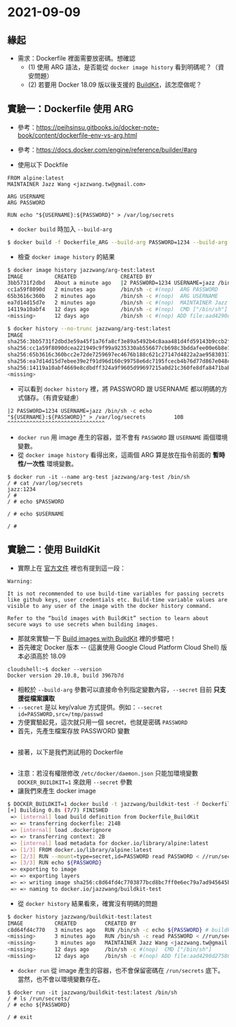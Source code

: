# 2021-09-09

## 緣起

* 需求：Dockerfile 裡面需要放密碼。想確認 
  * (1) 使用 ARG 語法，是否能從 `docker image history` 看到明碼呢？（資安問題）
  * (2) 若要用 Docker 18.09 版以後支援的 [BuildKit](https://docs.docker.com/develop/develop-images/build_enhancements/)，該怎麼做呢？

## 實驗一：Dockerfile 使用 ARG

* 參考：https://peihsinsu.gitbooks.io/docker-note-book/content/dockerfile-env-vs-arg.html
* 參考：https://docs.docker.com/engine/reference/builder/#arg

* 使用以下 Dockfile
```
FROM alpine:latest
MAINTAINER Jazz Wang <jazzwang.tw@gmail.com>

ARG USERNAME
ARG PASSWORD

RUN echo "${USERNAME}:${PASSWORD}" > /var/log/secrets
```
* `docker build` 時加入 `--build-arg`
```bash
$ docker build -f Dockerfile_ARG --build-arg PASSWORD=1234 --build-arg USERNAME=jazz -t jazzwang/arg-test .
```
* 檢查 `docker image history` 的結果
```bash
$ docker image history jazzwang/arg-test:latest
IMAGE          CREATED              CREATED BY                                      SIZE      COMMENT
3bb5731f2dbd   About a minute ago   |2 PASSWORD=1234 USERNAME=jazz /bin/sh -c ec…   10B
cc1a59f8090d   2 minutes ago        /bin/sh -c #(nop)  ARG PASSWORD                 0B
65b3616c360b   2 minutes ago        /bin/sh -c #(nop)  ARG USERNAME                 0B
ea7d14d15d7e   2 minutes ago        /bin/sh -c #(nop)  MAINTAINER Jazz Wang <jaz…   0B
14119a10abf4   12 days ago          /bin/sh -c #(nop)  CMD ["/bin/sh"]              0B
<missing>      12 days ago          /bin/sh -c #(nop) ADD file:aad4290d27580cc1a…   5.6MB
```
```bash
$ docker history --no-trunc jazzwang/arg-test:latest
IMAGE                                                                     CREATED          CREATED BY                                                                                          SIZE      COMMENT
sha256:3bb5731f2dbd3e59a45f1a76fa8cf3e89a5492b4c8aaa481d4fd59143b9ccb2f   58 minutes ago   |2 PASSWORD=1234 USERNAME=jazz /bin/sh -c echo "${USERNAME}:${PASSWORD}" > /var/log/secrets         10B
sha256:cc1a59f8090dcea221949c9f99a9235330ab556677cb698c3bddafee00e6b8e7   59 minutes ago   /bin/sh -c #(nop)  ARG PASSWORD                                                                     0B
sha256:65b3616c360bcc2e72de7259697ec4676b188c621c27147d4822a2ae95830317   59 minutes ago   /bin/sh -c #(nop)  ARG USERNAME                                                                     0B
sha256:ea7d14d15d7ebee39e2f91d96d160c99758e6dc7195fcecb4b76d77d867e048c   59 minutes ago   /bin/sh -c #(nop)  MAINTAINER Jazz Wang <jazzwang.tw@gmail.com>                                     0B
sha256:14119a10abf4669e8cdbdff324a9f9605d99697215a0d21c360fe8dfa8471bab   12 days ago      /bin/sh -c #(nop)  CMD ["/bin/sh"]                                                                  0B
<missing>                                                                 12 days ago      /bin/sh -c #(nop) ADD file:aad4290d27580cc1a094ffaf98c3ca2fc5d699fe695dfb8e6e9fac20f1129450 in /    5.6MB
```
* 可以看到 `docker history` 裡，將 PASSWORD 跟 USERNAME 都以明碼的方式儲存。（有資安疑慮）
```
|2 PASSWORD=1234 USERNAME=jazz /bin/sh -c echo "${USERNAME}:${PASSWORD}" > /var/log/secrets         10B
^^^^^^^^^^^^^^^^^^^^^^^^^^^^^^^
```
* `docker run` 用 image 產生的容器，並不會有 `PASSWORD` 跟 `USERNAME` 兩個環境變數。
* 從 `docker image history` 看得出來，這兩個 ARG 算是放在指令前面的 **暫時性/一次性** 環境變數。
```
$ docker run -it --name arg-test jazzwang/arg-test /bin/sh
/ # cat /var/log/secrets
jazz:1234
/ #
/ # echo $PASSWORD

/ # echo $USERNAME

/ #
```

## 實驗二：使用 BuildKit

* 實際上在 [官方文件](https://docs.docker.com/engine/reference/builder/#arg) 裡也有提到這一段：
```
Warning:

It is not recommended to use build-time variables for passing secrets like github keys, user credentials etc. Build-time variable values are visible to any user of the image with the docker history command.

Refer to the “build images with BuildKit” section to learn about secure ways to use secrets when building images.
```
* 那就來實驗一下 [Build images with BuildKit](https://docs.docker.com/develop/develop-images/build_enhancements/) 裡的步驟吧！
* 首先確定 Docker 版本 -- (這裏使用 Google Cloud Platform Cloud Shell) 版本必須高於 18.09
```
cloudshell:~$ docker --version
Docker version 20.10.8, build 3967b7d
```
* 相較於 `--build-arg` 參數可以直接命令列指定變數內容，`--secret` 目前 **只支援從檔案讀取**
* `--secret` 是以 key/value 方式提供。例如：`--secret id=PASSWORD,src=/tmp/passwd`
* 方便實驗起見，這次就只用一個 secret，也就是密碼 `PASSWORD`
* 首先，先產生檔案存放 PASSWORD 變數
```bash

```
* 接著，以下是我們測試用的 Dockerfile
```
```
* 注意：若沒有權限修改 `/etc/docker/daemon.json` 只能加環境變數 `DOCKER_BUILDKIT=1` 來啟用 `--secret` 參數
* 讓我們來產生 docker image
```bash
$ DOCKER_BUILDKIT=1 docker build -t jazzwang/buildkit-test -f Dockerfile_BuildKit --secret id=PASSWORD,src=/tmp/passwd .
[+] Building 0.8s (7/7) FINISHED
 => [internal] load build definition from Dockerfile_BuildKit                                                 0.1s
 => => transferring dockerfile: 214B                                                                          0.0s
 => [internal] load .dockerignore                                                                             0.0s
 => => transferring context: 2B                                                                               0.0s
 => [internal] load metadata for docker.io/library/alpine:latest                                              0.0s
 => [1/3] FROM docker.io/library/alpine:latest                                                                0.0s
 => [2/3] RUN --mount=type=secret,id=PASSWORD read PASSWORD < //run/secrets/PASSWORD                          0.3s
 => [3/3] RUN echo ${PASSWORD}                                                                                0.4s
 => exporting to image                                                                                        0.1s
 => => exporting layers                                                                                       0.1s
 => => writing image sha256:c8d64fd4c7703877bcd8bc7ff0e6ec79a7ad945645b01d610416bcc8708ee5a4                  0.0s
 => => naming to docker.io/jazzwang/buildkit-test                                                             0.0s
 ```
* 從 `docker history` 結果看來，確實沒有明碼的問題
```bash
$ docker history jazzwang/buildkit-test:latest
IMAGE          CREATED         CREATED BY                                      SIZE      COMMENT
c8d64fd4c770   3 minutes ago   RUN /bin/sh -c echo ${PASSWORD} # buildkit      0B        buildkit.dockerfile.v0
<missing>      3 minutes ago   RUN /bin/sh -c read PASSWORD < //run/secrets…   0B        buildkit.dockerfile.v0
<missing>      3 minutes ago   MAINTAINER Jazz Wang <jazzwang.tw@gmail.com>    0B        buildkit.dockerfile.v0
<missing>      12 days ago     /bin/sh -c #(nop)  CMD ["/bin/sh"]              0B
<missing>      12 days ago     /bin/sh -c #(nop) ADD file:aad4290d27580cc1a…   5.6MB
```
* `docker run` 從 image 產生的容器，也不會保留密碼在 `/run/secrets` 底下。當然，也不會以環境變數存在。
```
$ docker run -it jazzwang/buildkit-test:latest /bin/sh
/ # ls /run/secrets/
/ # echo ${PASSWORD}

/ # exit
```